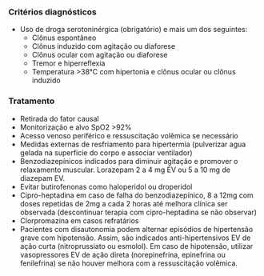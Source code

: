 ### Critérios diagnósticos

- Uso de droga serotoninérgica (obrigatório) e mais um dos seguintes:
	- Clônus espontâneo
	- Clônus induzido com agitação ou diaforese
	- Clônus ocular com agitação ou diaforese
	- Tremor e hiperreflexia
	- Temperatura >38°C com hipertonia e clônus ocular ou clônus induzido

### Tratamento
- Retirada do fator causal
- Monitorização e alvo SpO2 >92%
- Acesso venoso periférico e ressuscitação volêmica se necessário
- Medidas externas de resfriamento para hipertermia (pulverizar agua gelada na superficie do corpo e associar ventilador)
- Benzodiazepínicos indicados para diminuir agitação e promover o relaxamento muscular. Lorazepam 2 a 4 mg EV ou 5 a 10 mg de diazepam EV.
- Evitar butirofenonas como haloperidol ou droperidol
- Cipro-heptadina em caso de falha do benzodiazepínico, 8 a 12mg com doses repetidas de 2mg a cada 2 horas até melhora clínica ser observada (descontinuar terapia com cipro-heptadina se não observar)
- Clorpromazina em casos refratários
- Pacientes com disautonomia podem alternar episódios de hipertensão grave com hipotensão. Assim, são indicados anti-hipertensivos EV de ação curta (nitroprussiato ou esmolol). Em caso de hipotensão, utilizar vasopressores EV de ação direta (norepinefrina, epinefrina ou fenilefrina) se não houver melhora com a ressuscitação volêmica.